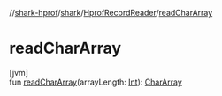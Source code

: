 //[shark-hprof](../../../index.md)/[shark](../index.md)/[HprofRecordReader](index.md)/[readCharArray](read-char-array.md)

# readCharArray

[jvm]\
fun [readCharArray](read-char-array.md)(arrayLength: [Int](https://kotlinlang.org/api/latest/jvm/stdlib/kotlin/-int/index.html)): [CharArray](https://kotlinlang.org/api/latest/jvm/stdlib/kotlin/-char-array/index.html)
